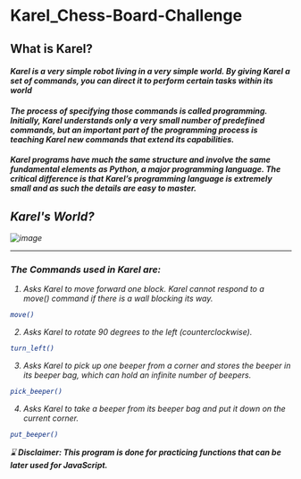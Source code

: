 # Karel_Chess-Board-Challenge

## What is Karel?
#### <i> Karel is a very simple robot living in a very simple world. By giving Karel a set of commands, you can direct it to perform certain tasks within its world
#### <ii> The process of specifying those commands is called programming. Initially, Karel understands only a very small number of predefined commands, but an important part of the programming process is teaching Karel new commands that extend its capabilities.
#### <iii> Karel programs have much the same structure and involve the same fundamental elements as Python, a major programming language. The critical difference is that Karel’s programming language is extremely small and as such the details are easy to master. 
  
  ## <b>Karel's World?</b>
  ![image](https://user-images.githubusercontent.com/92979885/168042051-6f53291e-b175-452a-8557-49138b377340.png)

  <hr>
  
  ### <b>The Commands used in Karel are: </b>
  1. Asks Karel to move forward one block. Karel cannot respond to a move() command if there is a wall blocking its way.
  ``` bash
  move()
  ```
  
  2. Asks Karel to rotate 90 degrees to the left (counterclockwise).
  ``` bash
  turn_left()
  ```
  
  3. Asks Karel to pick up one beeper from a corner and stores the beeper in its beeper bag, which can hold an infinite number of beepers.
  ```bash
  pick_beeper()
  ```
  
  4. Asks Karel to take a beeper from its beeper bag and put it down on the current corner.
  ```bash
  put_beeper()
  ```
  
  ⌛  <b>Disclaimer: This program is done for practicing functions that can be later used for JavaScript.</b>
